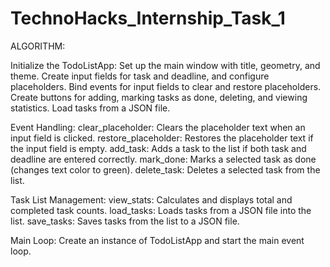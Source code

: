 # TechnoHacks_Internship_Task_1

ALGORITHM:

Initialize the TodoListApp:
Set up the main window with title, geometry, and theme.
Create input fields for task and deadline, and configure placeholders.
Bind events for input fields to clear and restore placeholders.
Create buttons for adding, marking tasks as done, deleting, and viewing statistics.
Load tasks from a JSON file.

Event Handling:
clear_placeholder: Clears the placeholder text when an input field is clicked.
restore_placeholder: Restores the placeholder text if the input field is empty.
add_task: Adds a task to the list if both task and deadline are entered correctly.
mark_done: Marks a selected task as done (changes text color to green).
delete_task: Deletes a selected task from the list.

Task List Management:
view_stats: Calculates and displays total and completed task counts.
load_tasks: Loads tasks from a JSON file into the list.
save_tasks: Saves tasks from the list to a JSON file.

Main Loop:
Create an instance of TodoListApp and start the main event loop.
